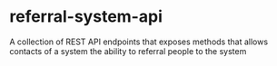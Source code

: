 # referral-system-api
A collection of REST API endpoints that exposes methods that allows contacts of a system the ability to referral people to the system
